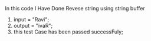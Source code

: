 In this code I Have Done Revese string using string buffer 
1. input = "Ravi";
2. output = "ivaR";
3. this  test Case has been passed successFuly;